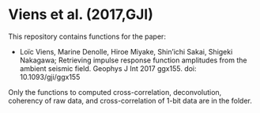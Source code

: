 # Viens et al. (2017,GJI)
This repository contains functions for the paper:
- Loïc Viens, Marine Denolle, Hiroe Miyake, Shin’ichi Sakai, Shigeki Nakagawa; Retrieving impulse response function amplitudes from the ambient seismic field. Geophys J Int 2017 ggx155. doi: 10.1093/gji/ggx155

Only the functions to computed cross-correlation, deconvolution, coherency of raw data, and cross-correlation of 1-bit data are in the folder.
